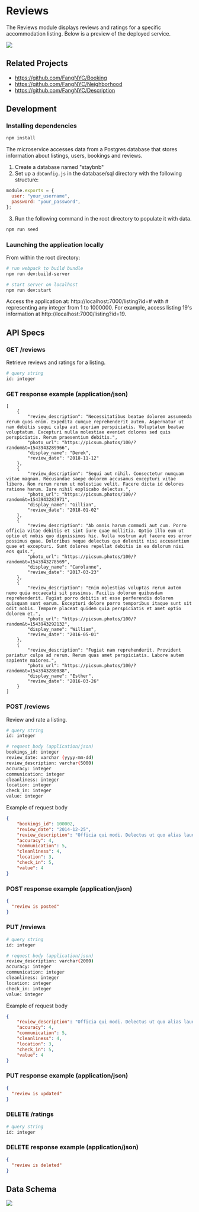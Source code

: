 # Reviews

The Reviews module displays reviews and ratings for a specific accommodation listing. Below is a preview of the deployed service.

![](https://github.com/FangNYC/blob/master/reviews.gif)

## Related Projects

- https://github.com/FangNYC/Booking
- https://github.com/FangNYC/Neighborhood
- https://github.com/FangNYC/Description

## Development

### Installing dependencies

```sh
npm install
```

The microservice accesses data from a Postgres database that stores information about listings, users, bookings and reviews.

1. Create a database named "staybnb"
2. Set up a `dbConfig.js` in the database/sql directory with the following structure:

```js
module.exports = {
  user: "your_username",
  password: "your_password",
};
```

3. Run the following command in the root directory to populate it with data.

```sh
npm run seed
```

### Launching the application locally

From within the root directory:

```sh
# run webpack to build bundle
npm run dev:build-server

# start server on localhost
npm run dev:start
```

Access the application at: http://localhost:7000/listing?id=# with # representing any integer from 1 to 1000000. For example, access listing 19's information at http://localhost:7000/listing?id=19.

## API Specs

### GET /reviews

Retrieve reviews and ratings for a listing.

```sh
# query string
id: integer
```

### GET response example (application/json)

```text
[
    {
        "review_description": "Necessitatibus beatae dolorem assumenda rerum quos enim. Expedita cumque reprehenderit autem. Aspernatur ut nam debitis sequi culpa aut aperiam perspiciatis. Voluptatem beatae voluptatum. Excepturi nulla molestiae eveniet dolores sed quis perspiciatis. Rerum praesentium debitis.",
        "photo_url": "https://picsum.photos/100/?random&t=1543943289966",
        "display_name": "Derek",
        "review_date": "2018-11-12"
    },
    {
        "review_description": "Sequi aut nihil. Consectetur numquam vitae magnam. Recusandae saepe dolorem accusamus excepturi vitae libero. Non rerum rerum ut molestiae velit. Facere dicta id dolores ratione harum. Iure nihil explicabo delectus.",
        "photo_url": "https://picsum.photos/100/?random&t=1543943283971",
        "display_name": "Gillian",
        "review_date": "2018-01-02"
    },
    {
        "review_description": "Ab omnis harum commodi aut cum. Porro officia vitae debitis et sint iure quae mollitia. Optio illo eum ut optio et nobis quo dignissimos hic. Nulla nostrum aut facere eos error possimus quae. Doloribus neque delectus quo deleniti nisi accusantium quae et excepturi. Sunt dolores repellat debitis in ea dolorum nisi eos quis.",
        "photo_url": "https://picsum.photos/100/?random&t=1543943278569",
        "display_name": "Carolanne",
        "review_date": "2017-03-23"
    },
    {
        "review_description": "Enim molestias voluptas rerum autem nemo quia occaecati sit possimus. Facilis dolorem quibusdam reprehenderit. Fugiat porro debitis at esse perferendis dolorem quisquam sunt earum. Excepturi dolore porro temporibus itaque sunt sit odit nobis. Tempore placeat quidem quia perspiciatis et amet optio dolorem et.",
        "photo_url": "https://picsum.photos/100/?random&t=1543943292132",
        "display_name": "William",
        "review_date": "2016-05-01"
    },
    {
        "review_description": "Fugiat nam reprehenderit. Provident pariatur culpa ad rerum. Rerum quas amet perspiciatis. Labore autem sapiente maiores.",
        "photo_url": "https://picsum.photos/100/?random&t=1543943280038",
        "display_name": "Esther",
        "review_date": "2016-03-26"
    }
]
```

### POST /reviews

Review and rate a listing.

```sh
# query string
id: integer
```

```sh
# request body (application/json)
bookings_id: integer
review_date: varchar (yyyy-mm-dd)
review_description: varchar(5000)
accuracy: integer
communication: integer
cleanliness: integer
location: integer
check_in: integer
value: integer
```

Example of request body
```json
{
    "bookings_id": 100002,
    "review_date": "2014-12-25",
    "review_description": "Officia qui modi. Delectus ut quo alias laudantium deserunt distinctio placeat sit et. Quasi magnam ea dolores qui vel. Repellat neque aut quia odit quidem aut et quam commodi.",
    "accuracy": 4,
    "communication": 5,
    "cleanliness": 4,
    "location": 3,
    "check_in": 5,
    "value": 4
}
```

### POST response example (application/json)

```json
{
  "review is posted"
}
```

### PUT /reviews

```sh
# query string
id: integer
```

```sh
# request body (application/json)
review_description: varchar(2000)
accuracy: integer
communication: integer
cleanliness: integer
location: integer
check_in: integer
value: integer
```

Example of request body
```json
{
    "review_description": "Officia qui modi. Delectus ut quo alias laudantium deserunt distinctio placeat sit et. Quasi magnam ea dolores qui vel. Repellat neque aut quia odit quidem aut et quam commodi.",
    "accuracy": 4,
    "communication": 5,
    "cleanliness": 4,
    "location": 3,
    "check_in": 5,
    "value": 4
}
```

### PUT response example (application/json)

```json
{
  "review is updated"
}
```

### DELETE /ratings

```sh
# query string
id: integer
```

### DELETE response example (application/json)

```json
{
  "review is deleted"
}
```

## Data Schema

![](https://github.com/FangNYC/blob/master/dataSchema.png)